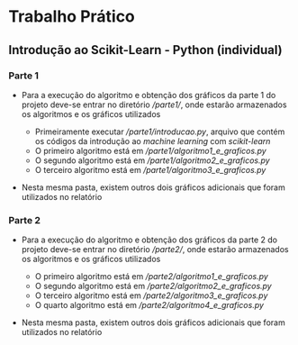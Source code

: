# Trabalho Prático
## Introdução ao Scikit-Learn - Python (individual)

### Parte 1
- Para a execução do algoritmo e obtenção dos gráficos da parte 1 do projeto deve-se entrar no diretório */parte1/*, onde estarão armazenados os algoritmos e os gráficos utilizados
    - Primeiramente executar */parte1/introducao.py*, arquivo que contém os códigos da introdução ao *machine learning* com *scikit-learn*
    - O primeiro algoritmo está em */parte1/algoritmo1_e_graficos.py*
    - O segundo algoritmo está em */parte1/algoritmo2_e_graficos.py*
    - O terceiro algoritmo está em */parte1/algoritmo3_e_graficos.py*

- Nesta mesma pasta, existem outros dois gráficos adicionais que foram utilizados no relatório

### Parte 2
- Para a execução do algoritmo e obtenção dos gráficos da parte 2 do projeto deve-se entrar no diretório */parte2/*, onde estarão armazenados os algoritmos e os gráficos utilizados
    - O primeiro algoritmo está em */parte2/algoritmo1_e_graficos.py*
    - O segundo algoritmo está em */parte2/algoritmo2_e_graficos.py*
    - O terceiro algoritmo está em */parte2/algoritmo3_e_graficos.py*
    - O quarto algoritmo está em */parte2/algoritmo4_e_graficos.py*

- Nesta mesma pasta, existem outros dois gráficos adicionais que foram utilizados no relatório
